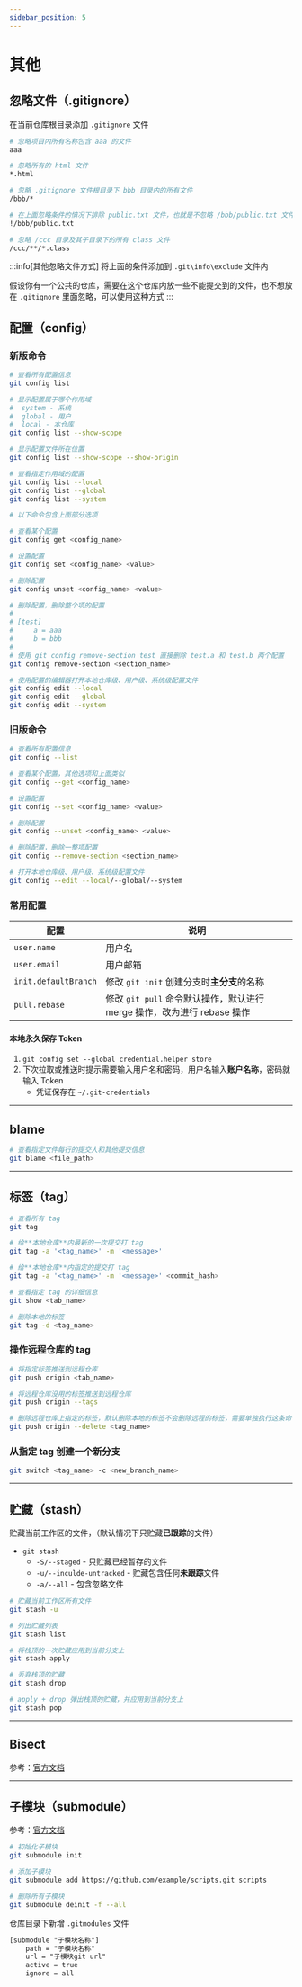 ```yaml
---
sidebar_position: 5
---
```


# 其他

## 忽略文件（.gitignore）

在当前仓库根目录添加 `.gitignore` 文件

```bash
# 忽略项目内所有名称包含 aaa 的文件
aaa

# 忽略所有的 html 文件
*.html

# 忽略 .gitignore 文件根目录下 bbb 目录内的所有文件
/bbb/*

# 在上面忽略条件的情况下排除 public.txt 文件，也就是不忽略 /bbb/public.txt 文件
!/bbb/public.txt

# 忽略 /ccc 目录及其子目录下的所有 class 文件
/ccc/**/*.class
```

:::info[其他忽略文件方式]
将上面的条件添加到 `.git\info\exclude` 文件内

假设你有一个公共的仓库，需要在这个仓库内放一些不能提交到的文件，也不想放在 `.gitignore` 里面忽略，可以使用这种方式
:::

## 配置（config）

### 新版命令

```bash
# 查看所有配置信息
git config list

# 显示配置属于哪个作用域
#  system - 系统
#  global - 用户
#  local - 本仓库
git config list --show-scope

# 显示配置文件所在位置
git config list --show-scope --show-origin

# 查看指定作用域的配置
git config list --local
git config list --global
git config list --system

# 以下命令包含上面部分选项

# 查看某个配置
git config get <config_name>

# 设置配置
git config set <config_name> <value>

# 删除配置
git config unset <config_name> <value>

# 删除配置，删除整个项的配置
#
# [test]
#     a = aaa
#     b = bbb
#
# 使用 git config remove-section test 直接删除 test.a 和 test.b 两个配置
git config remove-section <section_name>

# 使用配置的编辑器打开本地仓库级、用户级、系统级配置文件
git config edit --local
git config edit --global
git config edit --system
```

### 旧版命令

```bash
# 查看所有配置信息
git config --list

# 查看某个配置，其他选项和上面类似
git config --get <config_name>

# 设置配置
git config --set <config_name> <value>

# 删除配置
git config --unset <config_name> <value>

# 删除配置，删除一整项配置
git config --remove-section <section_name>

# 打开本地仓库级、用户级、系统级配置文件
git config --edit --local/--global/--system
```


### 常用配置

| 配置 | 说明 |
| -------------- | --------------- |
| `user.name` | 用户名 |
| `user.email` | 用户邮箱 |
| `init.defaultBranch` | 修改 `git init` 创建分支时**主分支**的名称 |
| `pull.rebase` | 修改 `git pull` 命令默认操作，默认进行 merge 操作，改为进行 rebase 操作 |

#### 本地永久保存 Token

1. `git config set --global credential.helper store`
2. 下次拉取或推送时提示需要输入用户名和密码，用户名输入**账户名称**，密码就输入 Token
    * 凭证保存在 `~/.git-credentials`

---

## blame

```bash
# 查看指定文件每行的提交人和其他提交信息
git blame <file_path>
```

---

## 标签（tag）

```bash
# 查看所有 tag
git tag

# 给**本地仓库**内最新的一次提交打 tag
git tag -a '<tag_name>' -m '<message>'

# 给**本地仓库**内指定的提交打 tag
git tag -a '<tag_name>' -m '<message>' <commit_hash>

# 查看指定 tag 的详细信息
git show <tab_name>

# 删除本地的标签
git tag -d <tag_name>
```

### 操作远程仓库的 tag

```bash
# 将指定标签推送到远程仓库
git push origin <tab_name>

# 将远程仓库没用的标签推送到远程仓库
git push origin --tags

# 删除远程仓库上指定的标签，默认删除本地的标签不会删除远程的标签，需要单独执行这条命令删除
git push origin --delete <tag_name>
```

### 从指定 tag 创建一个新分支

```bash
git switch <tag_name> -c <new_branch_name>
```

---

## 贮藏（stash）

贮藏当前工作区的文件，（默认情况下只贮藏**已跟踪**的文件）

* `git stash`
    * `-S/--staged` - 只贮藏已经暂存的文件
    * `-u/--inculde-untracked` - 贮藏包含任何**未跟踪**文件
    * `-a/--all` - 包含忽略文件

```bash
# 贮藏当前工作区所有文件
git stash -u

# 列出贮藏列表
git stash list

# 将栈顶的一次贮藏应用到当前分支上
git stash apply

# 丢弃栈顶的贮藏
git stash drop

# apply + drop 弹出栈顶的贮藏，并应用到当前分支上
git stash pop
```

---

## Bisect

参考：[官方文档](https://git-scm.com/book/zh/v2/Git-%e5%b7%a5%e5%85%b7-%e4%bd%bf%e7%94%a8-Git-%e8%b0%83%e8%af%95)

---

## 子模块（submodule）

参考：[官方文档](https://git-scm.com/book/zh/v2/Git-%e5%b7%a5%e5%85%b7-%e5%ad%90%e6%a8%a1%e5%9d%97)

```bash
# 初始化子模块
git submodule init 

# 添加子模块
git submodule add https://github.com/example/scripts.git scripts

# 删除所有子模块
git submodule deinit -f --all
```

仓库目录下新增 `.gitmodules` 文件

```txt title=".gitmodules"
[submodule "子模块名称"]
    path = "子模块名称"
    url = "子模块git url"
    active = true
    ignore = all
```
